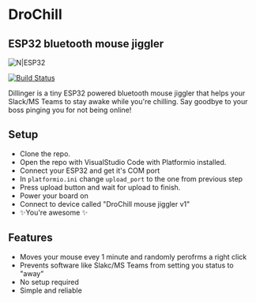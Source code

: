 # DroChill
## ESP32 bluetooth mouse jiggler


![N|ESP32](https://encrypted-tbn0.gstatic.com/images?q=tbn:ANd9GcRxBzNca25vVHpixpe43H1G64hQvBPdRDXByCEZrv8dkgpu5QUOVWH4v44LM2_hidzS2V8&usqp=CAU)

[![Build Status](https://travis-ci.org/joemccann/dillinger.svg?branch=master)](https://travis-ci.org/joemccann/dillinger)

Dillinger is a tiny ESP32 powered bluetooth mouse jiggler that helps your Slack/MS Teams to stay awake while you're chilling. Say goodbye to your boss pinging you for not being online!

## Setup
- Clone the repo. 
- Open the repo with VisualStudio Code with Platformio installed.
- Connect your ESP32 and get it's COM port
- In `platformio.ini` change `upload_port` to the one from previous step
- Press upload button and wait for upload to finish.
- Power your board on
- Connect to device called "DroChill mouse jiggler v1"
- ✨You're awesome ✨

## Features

- Moves your mouse evey 1 minute and randomly perofrms a right click
- Prevents software like Slakc/MS Teams from setting you status to "away"
- No setup required
- Simple and reliable

